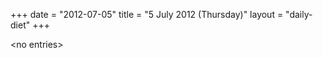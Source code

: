 +++
date = "2012-07-05"
title = "5 July 2012 (Thursday)"
layout = "daily-diet"
+++


\<no entries\>
